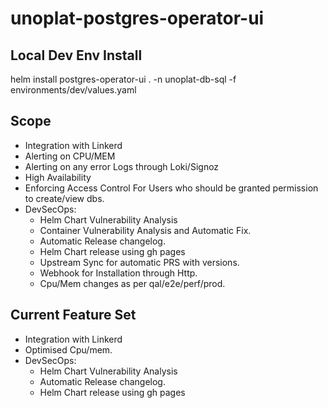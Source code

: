 # unoplat-postgres-operator-ui

## Local Dev Env Install
helm install postgres-operator-ui . -n unoplat-db-sql -f environments/dev/values.yaml

## Scope
- Integration with Linkerd
- Alerting on CPU/MEM
- Alerting on any error Logs through Loki/Signoz
- High Availability
- Enforcing Access Control For Users who should be granted permission to create/view dbs.
- DevSecOps:
  - Helm Chart Vulnerability Analysis
  - Container Vulnerability Analysis and Automatic Fix.
  - Automatic Release changelog.
  - Helm Chart release using gh pages
  - Upstream Sync for automatic PRS with versions.
  - Webhook for Installation through Http.
  - Cpu/Mem changes as per qal/e2e/perf/prod.


## Current Feature Set
- Integration with Linkerd
- Optimised Cpu/mem.
- DevSecOps:
  - Helm Chart Vulnerability Analysis
  - Automatic Release changelog.
  - Helm Chart release using gh pages
